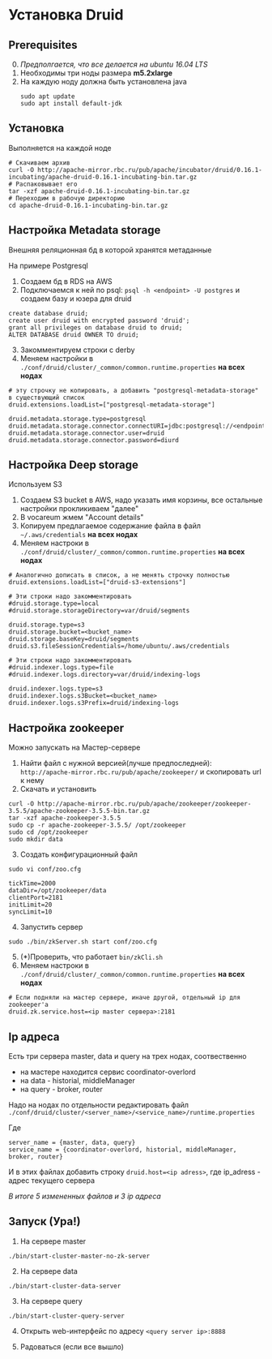# Установка Druid

## Prerequisites
0. *Предполгается, что все делается на ubuntu 16.04 LTS*
1. Необходимы три ноды размера **m5.2xlarge**
2. На каждую ноду должна быть установлена java
   ```
   sudo apt update
   sudo apt install default-jdk
   ```


## Установка
Выполняется на каждой ноде
```
# Скачиваем архив
curl -O http://apache-mirror.rbc.ru/pub/apache/incubator/druid/0.16.1-incubating/apache-druid-0.16.1-incubating-bin.tar.gz
# Распаковывает его
tar -xzf apache-druid-0.16.1-incubating-bin.tar.gz
# Переходим в рабочую директорию
cd apache-druid-0.16.1-incubating-bin.tar.gz
```

## Настройка Metadata storage
Внешняя реляционная бд в которой хранятся метаданные

На примере Postgresql

1. Создаем бд в RDS на AWS
2. Подключаемся к ней по psql:  `psql -h <endpoint> -U postgres` и создаем базу и юзера для druid
```
create database druid;
create user druid with encrypted password 'druid';
grant all privileges on database druid to druid;
ALTER DATABASE druid OWNER TO druid;
```
3. Закомментируем строки с derby
4. Меняем настройки в `./conf/druid/cluster/_common/common.runtime.properties` **на всех нодах**
```
# эту строчку не копировать, а добавить "postgresql-metadata-storage" в существующий список
druid.extensions.loadList=["postgresql-metadata-storage"]

druid.metadata.storage.type=postgresql
druid.metadata.storage.connector.connectURI=jdbc:postgresql://<endpoint>/druid
druid.metadata.storage.connector.user=druid
druid.metadata.storage.connector.password=diurd
```

## Настройка Deep storage
Используем S3

1. Создаем S3 bucket в AWS, надо указать имя корзины, все остальные настройки прокликиваем "далее"
2. В vocareum жмем "Account details"
3. Копируем предлагаемое содержание файла в файл `~/.aws/credentials` **на всех нодах**
4. Меняем настроки в `./conf/druid/cluster/_common/common.runtime.properties` **на всех нодах**
```
# Аналогично дописать в список, а не менять строчку полностью
druid.extensions.loadList=["druid-s3-extensions"]

# Эти строки надо закомментировать
#druid.storage.type=local
#druid.storage.storageDirectory=var/druid/segments

druid.storage.type=s3
druid.storage.bucket=<bucket_name>
druid.storage.baseKey=druid/segments
druid.s3.fileSessionCredentials=/home/ubuntu/.aws/credentials

# Эти строки надо закомментировать
#druid.indexer.logs.type=file
#druid.indexer.logs.directory=var/druid/indexing-logs

druid.indexer.logs.type=s3
druid.indexer.logs.s3Bucket=<bucket_name>
druid.indexer.logs.s3Prefix=druid/indexing-logs
```

## Настройка zookeeper
Можно запускать на Мастер-сервере
1. Найти файл с нужной версией(лучше предпоследней): `http://apache-mirror.rbc.ru/pub/apache/zookeeper/` и скопировать url к нему
2. Скачать и установить
```
curl -O http://apache-mirror.rbc.ru/pub/apache/zookeeper/zookeeper-3.5.5/apache-zookeeper-3.5.5-bin.tar.gz
tar -xzf apache-zookeeper-3.5.5
sudo cp -r apache-zookeeper-3.5.5/ /opt/zookeeper
sudo cd /opt/zookeeper
sudo mkdir data
```
3. Создать конфигурационный файл
```
sudo vi conf/zoo.cfg

tickTime=2000
dataDir=/opt/zookeeper/data
clientPort=2181
initLimit=20
syncLimit=10
```
4. Запустить сервер
```
sudo ./bin/zkServer.sh start conf/zoo.cfg
```
5. (*)Проверить, что работает `bin/zkCli.sh`
6. Меняем настроки в `./conf/druid/cluster/_common/common.runtime.properties` **на всех нодах**
```
# Если подняли на мастер сервере, иначе другой, отдельный ip для zookeeper'а
druid.zk.service.host=<ip master сервера>:2181
```

## Ip адреса
Есть три сервера master, data и query на трех нодах, соотвественно
* на мастере находится сервис coordinator-overlord
* на data - historial, middleManager
* на query - broker, router

Надо на нодах по отдельности редактировать файл `./conf/druid/cluster/<server_name>/<service_name>/runtime.properties`

Где 

    server_name = {master, data, query}
    service_name = {coordinator-overlord, historial, middleManager, broker, router}

И в этих файлах добавить строку `druid.host=<ip adress>`, где ip_adress - адрес текущего сервера

*В итоге 5 измененных файлов и 3 ip адреса*

## Запуск (Ура!)
1. На сервере master
```
./bin/start-cluster-master-no-zk-server
```

2. На сервере data
```
./bin/start-cluster-data-server
```

3. На сервере query
```
./bin/start-cluster-query-server
```

4. Открыть web-интерфейс по адресу `<query server ip>:8888`

5. Радоваться (если все вышло)